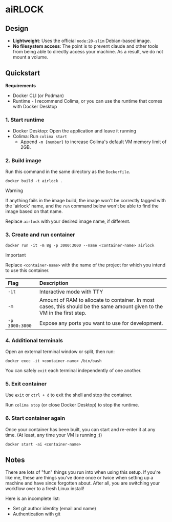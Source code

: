 # aiRLOCK

## Design

- **Lightweight**: Uses the official `node:20-slim` Debian-based image.
- **No filesystem access**: The point is to prevent claude and other tools from being able to directly access your machine.
  As a result, we do not mount a volume.

## Quickstart

**Requirements**

- Docker CLI (or Podman)
- Runtime - I recommend Colima, or you can use the runtime that comes with Docker Desktop

### 1. Start runtime

  - Docker Desktop: Open the application and leave it running
  - Colima: Run `colima start`
    - Append `-m {number}` to increase Colima's default VM memory limit of 2GB.
  
### 2. Build image

Run this command in the same directory as the `Dockerfile`.

`docker build -t airlock .`

> [!WARNING]  
> If anything fails in the image build, the image won't be correctly tagged with the 'airlock' name,
> and the `run` command below won't be able to find the image based on that name.

Replace `airlock` with your desired image name, if different.

### 3. Create and run container

`docker run -it -m 8g -p 3000:3000 --name <container-name> airlock`

> [!IMPORTANT]  
> Replace `<container-name>` with the name of the project for which you intend to use this container.

| Flag | Description |
| :--- | :---------- |
| `-it` | Interactive mode with TTY |
| `-m` | Amount of RAM to allocate to container. In most cases, this should be the same amount given to the VM in the first step. |
| `-p 3000:3000` | Expose any ports you want to use for development. |

### 4. Additional terminals

Open an external terminal window or split, then run:

`docker exec -it <container-name> /bin/bash`

You can safely `exit` each terminal independently of one another.

### 5. Exit container

Use `exit` or `ctrl + d` to exit the shell and stop the container.

Run `colima stop` (or close Docker Desktop) to stop the runtime.

### 6. Start container again

Once your container has been built, you can start and re-enter it at any time.
(At least, any time your VM is running ;))

`docker start -ai <container-name>`

## Notes

There are lots of "fun" things you run into when using this setup.
If you're like me, these are things you've done once or twice when setting up a machine 
and have since forgotten about.
After all, you are switching your workflow over to a fresh Linux install!

Here is an incomplete list:

- Set git author identity (email and name)
- Authentication with git
